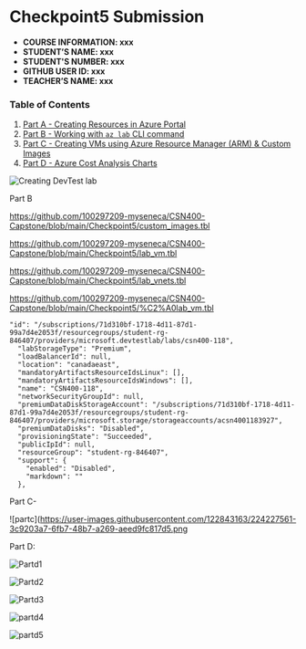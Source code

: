 # Checkpoint5 Submission

- **COURSE INFORMATION: xxx**
- **STUDENT’S NAME: xxx**
- **STUDENT'S NUMBER: xxx**
- **GITHUB USER ID: xxx**
- **TEACHER’S NAME: xxx**
 
### Table of Contents

1. [Part A - Creating Resources in Azure Portal](#header1)
2. [Part B - Working with `az lab` CLI command](#header2)
3. [Part C - Creating VMs using Azure Resource Manager (ARM) & Custom Images](#header3)
4. [Part D - Azure Cost Analysis Charts](#header4)


![Creating DevTest lab](https://user-images.githubusercontent.com/122843163/224226084-076bf1be-fb57-4acc-855a-e4c0804882cc.png)




Part B

https://github.com/100297209-myseneca/CSN400-Capstone/blob/main/Checkpoint5/custom_images.tbl


https://github.com/100297209-myseneca/CSN400-Capstone/blob/main/Checkpoint5/lab_vm.tbl



https://github.com/100297209-myseneca/CSN400-Capstone/blob/main/Checkpoint5/lab_vnets.tbl


https://github.com/100297209-myseneca/CSN400-Capstone/blob/main/Checkpoint5/%C2%A0lab_vm.tbl



```
"id": "/subscriptions/71d310bf-1718-4d11-87d1-99a7d4e2053f/resourcegroups/student-rg-846407/providers/microsoft.devtestlab/labs/csn400-118",
  "labStorageType": "Premium",
  "loadBalancerId": null,
  "location": "canadaeast",
  "mandatoryArtifactsResourceIdsLinux": [],
  "mandatoryArtifactsResourceIdsWindows": [],
  "name": "CSN400-118",
  "networkSecurityGroupId": null,
  "premiumDataDiskStorageAccount": "/subscriptions/71d310bf-1718-4d11-87d1-99a7d4e2053f/resourcegroups/student-rg-846407/providers/microsoft.storage/storageaccounts/acsn4001183927",
  "premiumDataDisks": "Disabled",
  "provisioningState": "Succeeded",
  "publicIpId": null,
  "resourceGroup": "student-rg-846407",
  "support": {
    "enabled": "Disabled",
    "markdown": ""
  },
```

Part C-



![partc](https://user-images.githubusercontent.com/122843163/224227561-3c9203a7-6fb7-48b7-a269-aeed9fc817d5.png



Part D:



![Partd1](https://user-images.githubusercontent.com/122843163/224227847-33db5c5f-cd27-432b-811e-52ad86fe13a1.png)


![Partd2](https://user-images.githubusercontent.com/122843163/224227865-7be4a774-3fc2-4f2c-b1ed-b5c3e9d8cc6b.png)

![Partd3](https://user-images.githubusercontent.com/122843163/224227871-d5aa1796-c873-401a-a572-0473a45eb2ed.png)


![partd4](https://user-images.githubusercontent.com/122843163/224227880-c7d81ab1-32d6-44d0-845b-13785031d704.png)


![partd5](https://user-images.githubusercontent.com/122843163/224227897-779016dc-9cd9-4cfe-9678-539c836f24d0.png)








